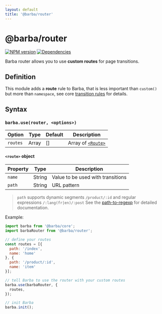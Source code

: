 ```yaml
---
layout: default
title: '@barba/router'
---
```


# @barba/router

[![NPM version](https://img.shields.io/npm/v/@barba/router?style=flat-square)](https://www.npmjs.com/package/@barba/router)
[![Dependencies](https://img.shields.io/librariesio/release/npm/@barba/router?style=flat-square)](https://github.com/barbajs/barba/network/dependencies)

Barba router allows you to use **custom routes** for page transitions.

## Definition

This module adds a __route__ rule to Barba, that is less important than `custom()` but more than `namespace`, see core [transition rules](core.md#rules) for details.

## Syntax

### `barba.use(router, <options>)`

| Option   | Type  | Default | Description                         |
| -------- | ----- | ------- | ----------------------------------- |
| `routes` | Array | []      | Array of [`<Route>`](#route-object) |

#### `<route>` object

| Property | Type   | Description                       |
| -------- | ------ | --------------------------------- |
| `name`   | String | Value to be used with transitions |
| `path`   | String | URL pattern                       |

> `path` supports dynamic segments `/product/:id` and regular expressions `/:lang(fr|en)/:post`
> See the [path-to-regexp](https://github.com/pillarjs/path-to-regexp) for detailed documentation.

Example:

```js
import barba from '@barba/core';
import barbaRouter from '@barba/router';

// define your routes
const routes = [{
  path: '/index',
  name: 'home'
}, {
  path: '/product/:id',
  name: 'item'
}];

// tell Barba to use the router with your custom routes
barba.use(barbaRouter, {
  routes,
});

// init Barba
barba.init();
```
